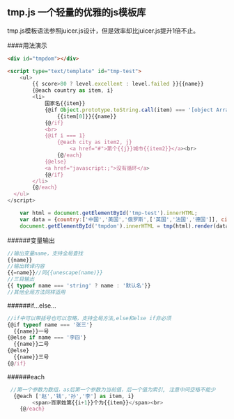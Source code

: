 ## tmp.js 一个轻量的优雅的js模板库
tmp.js模板语法参照juicer.js设计，但是效率却比juicer.js提升1倍不止。

####用法演示
```html
<div id="tmpdom"></div>

<script type="text/template" id="tmp-test">
	<ul>
		{{ score>80 ? level.excellent : level.failed }}{{name}}
		{@each country as item, i}
		<li>
			国家名{{item}}
			{@if Object.prototype.toString.call(item) === '[object Array]'}
				{{item[0]}}{{name}}
			{@/if}
			<br>
			{@if i === 1}
				{@each city as item2, j}
					<a href="#">第个{{j}}城市{{item2}}</a><br>
				{@/each}
			{@else}
			<a href="javascript:;">没有循环</a>
			{@/if}
		</li>
		{@/each}
  </ul>
</script>
```

```javascript
	var html = document.getElementById('tmp-test').innerHTML;
	var data = {country:['中国','美国','俄罗斯',['英国','法国','德国']], city: ["164","203"], name: '张飞', level:{excellent: '80-100', failed: '0-80'}, score: 68};
	document.getElementById('tmpdom').innerHTML = tmp(html).render(data);
```


######变量输出
```javascript
//输出变量name，支持全局查找
{{name}}
//输出转译内容
{{=name}}//同{{unescape(name)}}
//三目输出
{{ typeof name === 'string' ? name : '默认名'}}
//其他全局方法同样适用
```

######if...else...
```javascript
//if中可以带括号也可以忽略，支持全局方法,else和else if非必须
{@if typeof name === '张三'}
  {{name}}一号
{@else if name === '李四'}
  {{name}}二号
{@else}
  {{name}}三号
{@/if}
```

######each
```javascript
 //第一个参数为数组，as后第一个参数为当前值，后一个值为索引, 注意中间空格不能少
  {@each ['赵','钱','孙','李'] as item, i}
		<span>百家姓第{{i+1}}个为{{item}}</span><br>
	{@/each}
```
